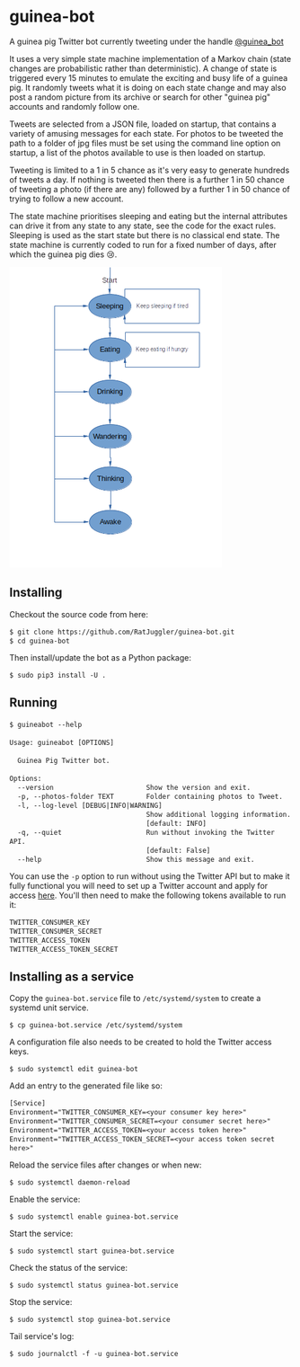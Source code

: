 # guinea-bot
A guinea pig Twitter bot currently tweeting under the handle [@guinea_bot](https://twitter.com/guinea_bot)

It uses a very simple state machine implementation of a Markov chain (state changes are probabilistic rather than deterministic). 
A change of state is triggered every 15 minutes to emulate the exciting and busy life of a guinea pig. It randomly tweets what it 
is doing on each state change and may also post a random picture from its archive or search for other "guinea pig" accounts and 
randomly follow one. 

Tweets are selected from a JSON file, loaded on startup, that contains a variety of amusing messages for each state. For photos to
be tweeted the path to a folder of jpg files must be set using the command line option on startup, a list of the photos available
to use is then loaded on startup.

Tweeting is limited to a 1 in 5 chance as it's very easy to generate hundreds of tweets a day. If nothing is tweeted
then there is a further 1 in 50 chance of tweeting a photo (if there are any) followed by a further 1 in 50 chance of trying to 
follow a new account.

The state machine prioritises sleeping and eating but the internal attributes can drive it from any state to any state,
see the code for the exact rules. Sleeping is used as the start state but there is no classical end state. The state
machine is currently coded to run for a fixed number of days, after which the guinea pig dies :cry:.

![Image of Guinea Pig States](https://raw.githubusercontent.com/RatJuggler/guinea-bot/master/gp-states.png)

## Installing
Checkout the source code from here:
```
$ git clone https://github.com/RatJuggler/guinea-bot.git
$ cd guinea-bot
```
Then install/update the bot as a Python package:
```
$ sudo pip3 install -U .
```
## Running
```
$ guineabot --help

Usage: guineabot [OPTIONS]

  Guinea Pig Twitter bot.

Options:
  --version                       Show the version and exit.
  -p, --photos-folder TEXT        Folder containing photos to Tweet.
  -l, --log-level [DEBUG|INFO|WARNING]
                                  Show additional logging information.
                                  [default: INFO]
  -q, --quiet                     Run without invoking the Twitter API.
                                  [default: False]
  --help                          Show this message and exit.
```
You can use the `-p` option to run without using the Twitter API but to make it fully functional you will need to set up a Twitter 
account and apply for access [here](https://developer.twitter.com/en/apply-for-access). You'll then need to make the following
tokens available to run it:
```
TWITTER_CONSUMER_KEY
TWITTER_CONSUMER_SECRET
TWITTER_ACCESS_TOKEN
TWITTER_ACCESS_TOKEN_SECRET
```
## Installing as a service
Copy the `guinea-bot.service` file to `/etc/systemd/system` to create a systemd unit service. 
```
$ cp guinea-bot.service /etc/systemd/system
```
A configuration file also needs to be created to hold the Twitter access keys.
```
$ sudo systemctl edit guinea-bot
```
Add an entry to the generated file like so:
```
[Service]
Environment="TWITTER_CONSUMER_KEY=<your consumer key here>"
Environment="TWITTER_CONSUMER_SECRET=<your consumer secret here>"
Environment="TWITTER_ACCESS_TOKEN=<your access token here>"
Environment="TWITTER_ACCESS_TOKEN_SECRET=<your access token secret here>"
```
Reload the service files after changes or when new:
```
$ sudo systemctl daemon-reload
```
Enable the service:
```
$ sudo systemctl enable guinea-bot.service
```
Start the service:
```
$ sudo systemctl start guinea-bot.service
```
Check the status of the service:
```
$ sudo systemctl status guinea-bot.service
```
Stop the service:
```
$ sudo systemctl stop guinea-bot.service
```
Tail service's log:
```
$ sudo journalctl -f -u guinea-bot.service
```
